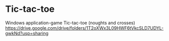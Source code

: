 # Tic-tac-toe
Windows application-game Tic-tac-toe (noughts and crosses)
https://drive.google.com/drive/folders/1T2oXWx3L09HWF6tVkcSLD7UDYL-gwkNd?usp=sharing
